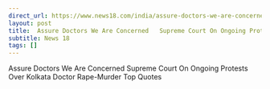 ```yaml
---
direct_url: https://www.news18.com/india/assure-doctors-we-are-concerned-supreme-court-on-ongoing-protests-over-kolkata-doctor-rape-murder-top-quotes-9023668.html
layout: post
title:  Assure Doctors We Are Concerned   Supreme Court On Ongoing Protests Over Kolkata Doctor Rape-Murder   Top Quotes
subtitle: News 18
tags: []
---
```


 Assure Doctors We Are Concerned   Supreme Court On Ongoing Protests Over Kolkata Doctor Rape-Murder   Top Quotes
